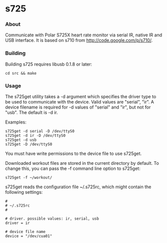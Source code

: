 
s725
====

### About

Communicate with Polar S725X heart rate monitor via serial IR, native
IR and USB interface. It is based on s710 from
http://code.google.com/p/s710/.

### Building

Building s725 requires libusb 0.1.8 or later:

	cd src && make

### Usage

The s725get utility takes a -d argument which specifies the driver
type to be used to communicate with the device.  Valid values are
"serial", "ir".  A device filename is required for -d values of
"serial" and "ir", but not for "usb". The default is -d ir.

Examples:

	s725get -d serial -D /dev/ttyS0
	s725get -d ir -D /dev/ttyS0
	s725get -d usb
	s725get -D /dev/ttyS0

You must have write permissions to the device file to use s725get.

Downloaded workout files are stored in the current directory by
default. To change this, you can pass the -f command line option to
s725get:

	s725get -f ~/workout/

s725get reads the configuration file ~/.s725rc, which might contain
the following settings:

	#
	# ~/.s725rc
	#

	# driver. possible values: ir, serial, usb
	driver = ir

	# device file name
	device = "/dev/cua01"
